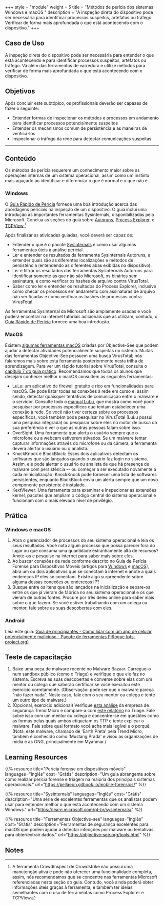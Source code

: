 +++
style = "module"
weight = 5
title = "Métodos de perícia dos sistemas Windows e macOS "
description = "A inspeção direta do dispositivo pode ser necessária para identificar processos suspeitos, artefatos ou tráfego. Verificar de forma mais aprofundada o que está acontecendo com o dispositivo."
+++

## Caso de Uso

A inspeção direta do dispositivo pode ser necessária para entender o que está acontecendo e para identificar processos suspeitos, artefatos ou tráfego. Vá além das ferramentas de varredura e utilize métodos para verificar de forma mais aprofundada o que está acontecendo com o dispositivo.

## Objetivos 

Após concluir este subtópico, os profissionais deverão ser capazes de fazer o seguinte:

* Entender formas de inspecionar os métodos e processos em andamento para identificar processos potencialmente suspeitos
* Entender os mecanismos comum de persistência e as maneiras de verificá-los
* Inspecionar o tráfego da rede para detectar comunicações suspeitas

---
## Conteúdo 
Os métodos de perícia requerem um conhecimento maior sobre as operações internas de um sistema operacional, assim como um instinto mais aguçado ao identificar e diferenciar o que é normal e o que não é.

### Windows

O [Guia Rápido de Perícia](https://pellaeon.gitbook.io/mobile-forensics/) fornece uma boa introdução acerca das abordagens periciais na inspeção de um dispositivo.  O guia inclui uma introdução às importantes ferramentas Sysinternals, disponibilizadas pela Microsoft. Conclua as seções do guia sobre [Autoruns](https://pellaeon.gitbook.io/mobile-forensics/windows/autoruns), [Process Explorer](https://pellaeon.gitbook.io/mobile-forensics/windows/processes), e [TCPView](https://pellaeon.gitbook.io/mobile-forensics/windows/network).[^1]

Após finalizar as atividades guiadas, você deverá ser capaz de:

* Entender o que é o pacote [SysInternals](https://learn.microsoft.com/pt-br/sysinternals/) e como usar algumas ferramentas úteis à análise pericial.
* Ler e entender os resultados da ferramenta Sysinternals Autoruns, e entender quais são as diferentes localizações e métodos de persistência (entendendo as diferentes abas exibidas no dispositivo).
* Ler e filtrar os resultados das ferramentas Sysinternals Autoruns para identificar somente as que não são Microsoft, os binários sem assinatura, e como verificar os hashes de arquivo contra VirusTotal.
* Saber como ler e entender os resultados do Process Explorer, inclusive como checar os processos em andamento com assinaturas de arquivo não verificadas e como verificar os hashes de processos contra VirusTotal.

As ferramentas SysInternal da Microsoft são amplamente usadas e você poderá encontrar na internet tutoriais adicionais que as utilizam, contudo, o [Guia Rápido de Perícia](https://pellaeon.gitbook.io/mobile-forensics/) fornece uma boa introdução.

### MacOS

Existem [algumas ferramentas macOS](https://objective-see.org/tools.html) criadas por Objective-See que podem ajudar a detectar atividades potencialmente suspeitas no sistema. Muitas das ferramentas Objective-See possuem uma busca VirusTotal; nós falaremos mais sobre esta ferramenta posteriormente nesta trilha de aprendizagem. Para ver um rápido tutorial sobre VirusTotal, consulte o [capítulo 7 do guia prático](https://internews.org/wp-content/uploads/2023/11/Field-Guide-to-Threat-Labs.pdf). Recomendamos que todos os alunos que desejam conhecer melhor o macOS consultem as seguintes ferramentas:

* LuLu: um aplicativo de firewall gratuito e rico em funcionalidades para macOS. Ele pode listar todas as conexões à rede em curso e, assim sendo, detectar quaisquer tentativas de comunicação entre o malware e o servidor. Consulte todo o [manual LuLu](https://objective-see.org/products/lulu.html), que mostra como você pode pesquisar por processos específicos que tentam estabelecer uma conexão à rede. Se você não tiver certeza sobre os processos específicos, você também pode pesquisar no VirusTotal (LuLu possui uma pesquisa integrada) ou pesquisar sobre eles no motor de busca da sua preferência e ver o que as outras pessoas falam sobre isso.
* OverSight: Uma ferramenta que alerta o usuário sempre que o microfone ou a webcam estiverem ativados. Se um malware tentar capturar informações através do microfone ou da câmera, a ferramenta deverá alertar o usuário ou o analista.
* KnockKnock e BlockBlock: Esses dois aplicativos detectam os softwares que são lançados quando o usuário faz login no sistema. Assim, ele pode alertar o usuário ou analista de que há presença de malware com persistência -- ou começar a ser executado novamente a cada reinicialização. KnockKnock pode fornecer uma lista de softwares persistentes, enquanto BlockBlock envia um alerta sempre que um novo componente persistente é instalado.
* KextViewer: Uma ferramenta para examinar e inspecionar as extensões kernel, pacotes que ampliam o código central do sistema operacional e funcionam com o mais elevado nível de privilégio.

## Prática

### Windows e macOS

1. Abra o gerenciador de processos do seu sistema operacional e leia os seus resultados. Você nota algum processo que possa parecer fora do lugar ou que consuma uma quantidade estranhamente alta de recursos? Anote-os e pesquise na internet para saber mais sobre eles.
2. Ao buscar conexões de rede conforme descrito no Guia de Perícia Forense para Dispositivos Móveis (artigos para [Windows](https://pellaeon.gitbook.io/mobile-forensics/windows/network) e [macOS](https://pellaeon.gitbook.io/mobile-forensics/mac/network)), abra um ou dois aplicativos que se conectam à internet e anote a quais endereços IP eles se conectam. Existe algo surpreendente sobre alguma dessas conexões ou endereços IP?
3. Busque entre os itens que são lançados na inicialização e separe-os entre os que já vieram de fábrica no seu sistema operacional e os que vieram de outras fontes. Procure por três deles online para saber mais sobre o que fazem. Se você estiver trabalhando com um colega ou mentor, fale sobre as suas descobertas com eles.

### Android

Leia este guia: [Guia de principiantes - Como lidar com um app de celular potencialmente malicioso - Pacote de ferramentas PiRogue (pts-project.org)](https://pts-project.org/guides/g3/)

## Teste de capacitação

1. Baixe uma peça de malware recente no Malware Bazaar. Carregue-o num sandbox público (como o Triage) e verifique o que ele faz no sistema.
   Escreva as suas descobertas e converse sobre elas com um mentor ou colega que saberão certificar se você executou este exercício corretamente. 
   (Observação: pode ser que o malware pareça "não fazer nada". Neste caso, fale com o seu mentor ou colega e tente um outro tipo de malware.)
2. (Opcional, exercício adicional) Verifique [esta análise](https://www.trendmicro.com/en_us/research/22/k/earth-preta-spear-phishing-governments-worldwide.html) da empresa de segurança Trend Micro e compare-a com [este relatório](https://tria.ge/240207-qlmmrahhgr/behavioral1) no Triage. Fale sobre isso com um mentor ou colega e concentre-se em questões como as formas pelas quais ambos etiquetam os TTP e tente explicar o malware. Fale sobre qual formato você acha mais legível e o porquê. (Nota: este malware, chamado de 'Earth Preta' pela Trend Micro, também é conhecido como 'Mustang Prada' e visou as organizações de mídia e as ONG, principalmente em Myanmar.)

## Learning Resources

{{% resource title="Perícia forense em dispositivos móveis" languages="Inglês" cost="Grátis" description="Um guia abrangente sobre como realizar perícia forense e triagem na maioria dos principais sistemas operacionais." url="https://pellaeon.gitbook.io/mobile-forensics/" %}}

{{% resource title="Sysinternals" languages="Inglês" cost="Grátis" description="Uma série de excelentes ferramentas que os analistas podem usar para entender melhor o que está acontecendo com um sistema Windows." url="https://learn.microsoft.com/pt-br/sysinternals/" %}}

{{% resource title="Ferramentas Objective-see" languages="Inglês" cost="Grátis" description="Ferramentas de segurança excelentes para macOS que podem ajudar a detectar infecções por malware ou tentativas para obter/extrair dados." url="https://objective-see.org/tools.html" %}}

## Notes

[^1]: A ferramenta CrowdInspect de Crowdstrike não possui uma manutenção ativa e pode não oferecer uma funcionalidade completa, assim, nós recomendamos que se concentre nas ferramentas Microsoft referenciadas nesta seção do guia. Contudo, você ainda poderá obter informações úteis graças à ferramenta, e também ter ideias semelhantes com o uso de ferramentas como Process Explorer e TCPView
